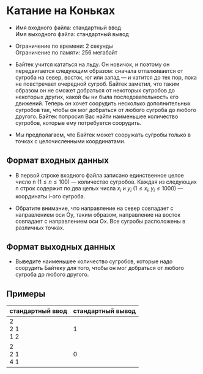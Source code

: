 # Катание на Коньках
* Имя входного файла: стандартный ввод\
Имя выходного файла: стандартный вывод
* Ограничение по времени: 2 секунды\
Ограничение по памяти: 256 мегабайт
* Байтек учится кататься на льду. Он новичок, и поэтому он передвигается следующим образом: сначала отталкивается от сугроба на север, восток, юг или запад — и катится до тех пор, пока не повстречает очередной сугроб. Байтек заметил, что таким образом он не сможет добраться от некоторых сугробов до некоторых других, какой бы ни была последовательность его движений. Теперь он хочет соорудить несколько дополнительных сугробов так, чтобы он мог добраться от любого сугроба до любого другого. Байтек попросил Вас найти наименьшее количество сугробов, которые ему потребуется соорудить.

* Мы предполагаем, что Байтек может сооружать сугробы только в точках с целочисленными координатами.
## Формат входных данных
* В первой строке входного файла записано единственное целое число n ($1 \leq n \leq 100$) — количество сугробов. Каждая из следующих n строк содержит по два целых числа $x_i$ и $y_i$ ($1 \leq x_i, y_i \leq 1000$) — координаты i-ого сугроба.

* Обратите внимание, что направление на север совпадает с направлением оси Oy, таким образом, направление на восток совпадает с направлением оси Ox. Все сугробы расположены в различных точках.
## Формат выходных данных
* Выведите наименьшее количество сугробов, которые надо соорудить Байтеку для того, чтобы он мог добраться от любого сугроба до любого другого.

## Примеры

|стандартный ввод|стандартный вывод|
|-|-|
|2<br>2 1<br>1 2|1|
|2<br>2 1<br>4 1|0|
